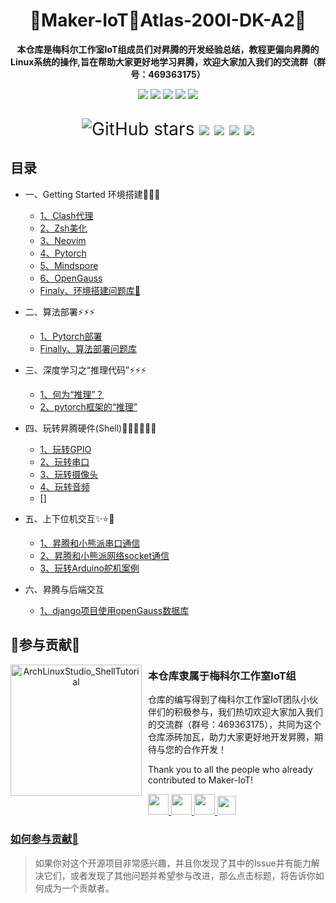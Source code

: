 <h1 align="center" >🎉Maker-IoT🚀Atlas-200I-DK-A2🎉</h1>

<div align="center">
  <p>
    <strong>本仓库是梅科尔工作室IoT组成员们对昇腾的开发经验总结，教程更偏向昇腾的Linux系统的操作,旨在帮助大家更好地学习昇腾，欢迎大家加入我们的交流群（群号：469363175）</strong>
  </p>
</div>

<div align="center">
<a href="https://www.hiascend.com/"><img src="https://img.shields.io/badge/昇腾-官网-red.svg?style=flat-square"></a>
<a href="https://www.hiascend.com/document/detail/zh/Atlas200IDKA2DeveloperKit/23.0.RC2/lg/toctopics/topic_0000001698461113.html"><img src="https://img.shields.io/badge/昇腾-文档-blue.svg?style=flat-square"></a>
<a href="https://gitee.com/ascend"><img src="https://img.shields.io/badge/昇腾-Gitee-blueviolet.svg?style=flat-square"></a>
<a href="https://www.hiascend.com/forum/"><img src="https://img.shields.io/badge/昇腾-论坛-ff69b4.svg?style=flat-square"></a>
<a href="https://www.hiascend.com/developer"><img src="https://img.shields.io/badge/昇腾-开发者社区-8cf.svg?style=flat-square"></a>
</div>

<div style="font-size:2.0em" align=center>
  <p>

  ![GitHub stars](https://img.shields.io/github/stars/Abrillant-Lee/Atlas-200I-DK-A2?style=social)
  <a href="https://github.com/Maker-IoT-one/Atlas-200I-DK-A2/pulls"><img src="https://img.shields.io/badge/Pull%20Request-Click%20me-%23293241?style=flat-square&labelColor=%23293241&color=%233D5A80"></a>
  <a href="https://github.com/Maker-IoT-one/Atlas-200I-DK-A2/issues"><img src="https://img.shields.io/badge/Issues-Click%20me-%23293241?style=flat-square&labelColor=%23293241&color=%23EE6C4D"></a>
  <a href="https://github.com/Maker-IoT-one/Atlas-200I-DK-A2/stargazers"><img src="https://img.shields.io/badge/Stars-Click%20me-%23293241?style=flat-square&labelColor=%23293241&color=%23E0FBFC"></a>
  <a href="https://github.com/Maker-IoT-one/Atlas-200I-DK-A2/graphs/contributors"><img src="https://img.shields.io/badge/Members-Click%20me-%23293241?style=flat-square&labelColor=%23293241&color=%2398C1D9"></a>
  </p>

</div>


## 目录

- 一、Getting Started 环境搭建🚀🚀🚀
  - [1、Clash代理](./doc/network/clash.md)
  - [2、Zsh美化](./doc/terminal/zsh.md)
  - [3、Neovim](./doc/editor/neovim.md)
  - [4、Pytorch](./doc/deep_learning/pytorch/config.md)
  - [5、Mindspore](./doc/deep_learning/mindspore/config.md)
  - [6、OpenGauss](./doc/database/opengauss.md)
  - [Finaly、环境搭建问题库🤡](./doc/questions/questions_one.md)
- 二、算法部署⚡⚡⚡
  - [1、Pytorch部署](./doc/deep_learning/pytorch/model_conversion.md)
  - [Finally、算法部署问题库](./doc/questions/questions_two.md)
- 三、深度学习之“推理代码”⚡⚡⚡
  - [1、何为“推理”？](./doc/deep_learning/explain.md)
  - [2、pytorch框架的“推理”](./doc/deep_learning/pytorch/pytorch_predict.md)
- 四、玩转昇腾硬件(Shell)✌🏼✌🏼✌🏼
  - [1、玩转GPIO](./doc/hardware/gpio.md)
  - [2、玩转串口](./doc/hardware/serial.md)
  - [3、玩转摄像头](./doc/hardware/camera.md)
  - [4、玩转音频](./doc/hardware/audio.md)
  - []
- 五、上下位机交互✨⭐🌟
  - [1、昇腾和小熊派串口通信](./doc/hardware/hi3861_serial.md)
  - [2、昇腾和小熊派网络socket通信](./doc/hardware/hi3861_network.md)
  - [3、玩转Arduino舵机案例](./doc/hardware/Arduino_servo.md)

- 六、昇腾与后端交互
  - [1、django项目使用openGauss数据库](./doc/database/django.md)


## 🎉参与贡献🎉

<p align="center">
<!-- <img width="210" height="180" align="left" style="float: left; margin: 0 10px 0 0;" src="https://archlinuxstudio.github.io/ShellTutorial/bash.svg" alt="ArchLinuxStudio_ShellTutorial"/> -->
<img width="210" height="210" align="left" style="float: left; margin: 0 10px 0 0;" src="./img/IOT-水晶标.jpg" alt="ArchLinuxStudio_ShellTutorial"/>

<h3>本仓库隶属于梅科尔工作室IoT组</h3>

仓库的编写得到了梅科尔工作室IoT团队小伙伴们的积极参与，我们热切欢迎大家加入我们的交流群（群号：469363175），共同为这个仓库添砖加瓦，助力大家更好地开发昇腾，期待与您的合作开发！ <br>

Thank you to all the people who already contributed to Maker-IoT!

<a href="https://github.com/Abrillant-Lee/Atlas-200I-DK-A2/graphs/contributors">
<img src="./img/Abrillant-Lee.png"width=33>
<img src="./img/Ryanzhang.png"width=33>
<img src="./img/wei.png"width=33/>
<img src="./img/luosen.png"width=30/>
</a>
</p>



### [如何参与贡献🥳](./doc/contribute/become_a_contributor.md)
>如果你对这个开源项目非常感兴趣，并且你发现了其中的Issue并有能力解决它们，或者发现了其他问题并希望参与改进，那么点击标题，将告诉你如何成为一个贡献者。
